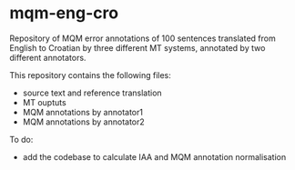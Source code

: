 # mqm-eng-cro
Repository of MQM error annotations of 100 sentences translated from English to Croatian by three different MT systems, annotated by two different annotators.

This repository contains the following files:

- source text and reference translation
- MT ouptuts
- MQM annotations by annotator1
- MQM annotations by annotator2

To do:
- add the codebase to calculate IAA and MQM annotation normalisation
